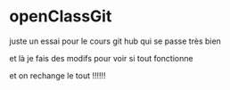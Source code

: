 ﻿# openClassGit
juste un essai pour le cours git hub qui se passe très bien

et là je fais des modifs pour voir si tout fonctionne

et on rechange le tout !!!!!!
